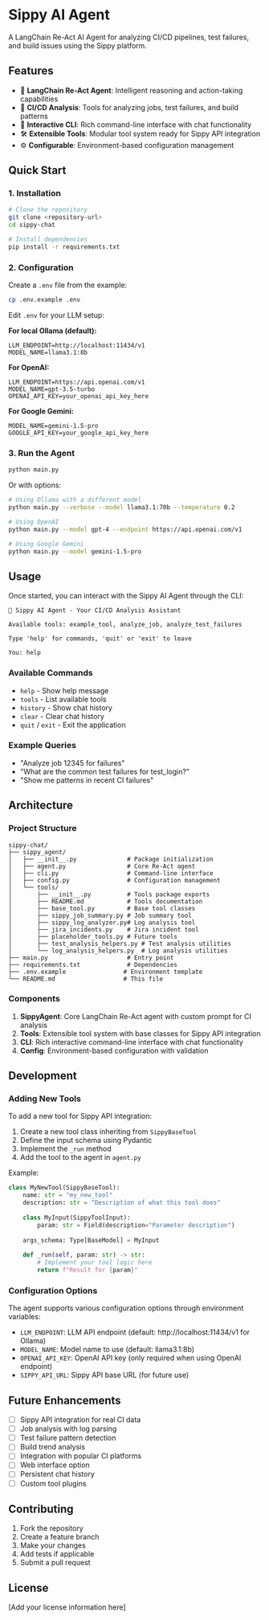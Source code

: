 # Sippy AI Agent

A LangChain Re-Act AI Agent for analyzing CI/CD pipelines, test failures, and build issues using the Sippy platform.

## Features

- 🤖 **LangChain Re-Act Agent**: Intelligent reasoning and action-taking capabilities
- 🔧 **CI/CD Analysis**: Tools for analyzing jobs, test failures, and build patterns
- 💬 **Interactive CLI**: Rich command-line interface with chat functionality
- 🛠️ **Extensible Tools**: Modular tool system ready for Sippy API integration
- ⚙️ **Configurable**: Environment-based configuration management

## Quick Start

### 1. Installation

```bash
# Clone the repository
git clone <repository-url>
cd sippy-chat

# Install dependencies
pip install -r requirements.txt
```

### 2. Configuration

Create a `.env` file from the example:

```bash
cp .env.example .env
```

Edit `.env` for your LLM setup:

**For local Ollama (default):**
```env
LLM_ENDPOINT=http://localhost:11434/v1
MODEL_NAME=llama3.1:8b
```

**For OpenAI:**
```env
LLM_ENDPOINT=https://api.openai.com/v1
MODEL_NAME=gpt-3.5-turbo
OPENAI_API_KEY=your_openai_api_key_here
```

**For Google Gemini:**
```env
MODEL_NAME=gemini-1.5-pro
GOOGLE_API_KEY=your_google_api_key_here
```

### 3. Run the Agent

```bash
python main.py
```

Or with options:

```bash
# Using Ollama with a different model
python main.py --verbose --model llama3.1:70b --temperature 0.2

# Using OpenAI
python main.py --model gpt-4 --endpoint https://api.openai.com/v1

# Using Google Gemini
python main.py --model gemini-1.5-pro
```

## Usage

Once started, you can interact with the Sippy AI Agent through the CLI:

```
🔧 Sippy AI Agent - Your CI/CD Analysis Assistant

Available tools: example_tool, analyze_job, analyze_test_failures

Type 'help' for commands, 'quit' or 'exit' to leave

You: help
```

### Available Commands

- `help` - Show help message
- `tools` - List available tools
- `history` - Show chat history
- `clear` - Clear chat history
- `quit` / `exit` - Exit the application

### Example Queries

- "Analyze job 12345 for failures"
- "What are the common test failures for test_login?"
- "Show me patterns in recent CI failures"

## Architecture

### Project Structure

```
sippy-chat/
├── sippy_agent/
│   ├── __init__.py              # Package initialization
│   ├── agent.py                 # Core Re-Act agent
│   ├── cli.py                   # Command-line interface
│   ├── config.py                # Configuration management
│   └── tools/
│       ├── __init__.py          # Tools package exports
│       ├── README.md            # Tools documentation
│       ├── base_tool.py         # Base tool classes
│       ├── sippy_job_summary.py # Job summary tool
│       ├── sippy_log_analyzer.py# Log analysis tool
│       ├── jira_incidents.py    # Jira incident tool
│       ├── placeholder_tools.py # Future tools
│       ├── test_analysis_helpers.py # Test analysis utilities
│       └── log_analysis_helpers.py  # Log analysis utilities
├── main.py                      # Entry point
├── requirements.txt             # Dependencies
├── .env.example                # Environment template
└── README.md                   # This file
```

### Components

1. **SippyAgent**: Core LangChain Re-Act agent with custom prompt for CI analysis
2. **Tools**: Extensible tool system with base classes for Sippy API integration
3. **CLI**: Rich interactive command-line interface with chat functionality
4. **Config**: Environment-based configuration with validation

## Development

### Adding New Tools

To add a new tool for Sippy API integration:

1. Create a new tool class inheriting from `SippyBaseTool`
2. Define the input schema using Pydantic
3. Implement the `_run` method
4. Add the tool to the agent in `agent.py`

Example:

```python
class MyNewTool(SippyBaseTool):
    name: str = "my_new_tool"
    description: str = "Description of what this tool does"
    
    class MyInput(SippyToolInput):
        param: str = Field(description="Parameter description")
    
    args_schema: Type[BaseModel] = MyInput
    
    def _run(self, param: str) -> str:
        # Implement your tool logic here
        return f"Result for {param}"
```

### Configuration Options

The agent supports various configuration options through environment variables:

- `LLM_ENDPOINT`: LLM API endpoint (default: http://localhost:11434/v1 for Ollama)
- `MODEL_NAME`: Model name to use (default: llama3.1:8b)
- `OPENAI_API_KEY`: OpenAI API key (only required when using OpenAI endpoint)
- `SIPPY_API_URL`: Sippy API base URL (for future use)

## Future Enhancements

- [ ] Sippy API integration for real CI data
- [ ] Job analysis with log parsing
- [ ] Test failure pattern detection
- [ ] Build trend analysis
- [ ] Integration with popular CI platforms
- [ ] Web interface option
- [ ] Persistent chat history
- [ ] Custom tool plugins

## Contributing

1. Fork the repository
2. Create a feature branch
3. Make your changes
4. Add tests if applicable
5. Submit a pull request

## License

[Add your license information here]
